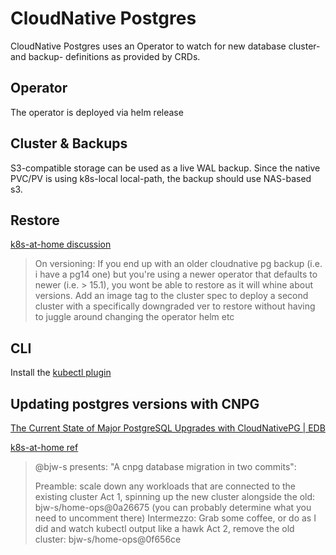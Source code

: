 # CloudNative Postgres

CloudNative Postgres uses an Operator to watch for new database cluster- and backup- definitions
as provided by CRDs.

## Operator

The operator is deployed via helm release

## Cluster & Backups

S3-compatible storage can be used as a live WAL backup.
Since the native PVC/PV is using k8s-local local-path, the backup should use NAS-based s3.

## Restore

[k8s-at-home discussion](https://discord.com/channels/673534664354430999/1036720267474509885)

> On versioning:
> If you end up with an older cloudnative pg backup (i.e. i have a pg14 one) but you're using a
> newer operator that defaults to newer (i.e. > 15.1), you wont be able to restore as it will whine about versions.
> Add an image tag to the cluster spec to deploy a second cluster with a specifically downgraded ver to restore
> without having to juggle around changing the operator helm etc

## CLI

Install the [kubectl plugin](https://cloudnative-pg.io/documentation/1.18/cnpg-plugin/)

## Updating postgres versions with CNPG

[The Current State of Major PostgreSQL Upgrades with CloudNativePG | EDB](https://www.enterprisedb.com/blog/current-state-major-postgresql-upgrades-cloudnativepg-kubernetes)

[k8s-at-home ref](https://github.com/onedr0p/home-ops/issues/4448#issuecomment-1430440044)

> @bjw-s presents: "A cnpg database migration in two commits":
>
> Preamble: scale down any workloads that are connected to the existing cluster
> Act 1, spinning up the new cluster alongside the old: bjw-s/home-ops@0a26675 (you can probably determine what you need to uncomment there)
> Intermezzo: Grab some coffee, or do as I did and watch kubectl output like a hawk
> Act 2, remove the old cluster: bjw-s/home-ops@0f656ce
